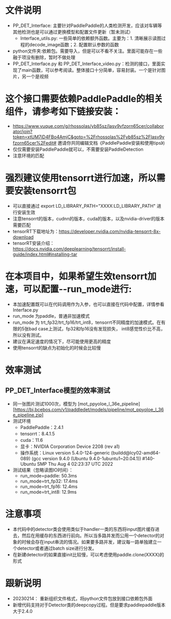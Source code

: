 # 文件说明

- PP_DET_Interface: 主要针对PaddlePaddle的人类检测开发，应该对车辆等其他检测也是可以通过更换模型和配置文件更新（暂未测试）
  - Interface_utils.py: 一些简单的依赖额外函数。主要为：1. 清晰展示读图过程的decode_image函数；2. 配置默认参数的函数
- python文件夹:依赖包。需要导入，但是可以不看不关注。里面可能存在一些融于项没有删除，暂时不做处理
- PP_DET_Interface.py 和 PP_DET_Interface_video.py：检测的接口，里面实现了main函数，可以参考阅读。整体接口十分简单，容易封装。一个是针对图片，另一个是视频


# 这个接口需要依赖PaddlePaddle的相关组件，请参考如下链接安装：

- https://www.yuque.com/g/rhossolas/yb85sz/lasv9vfzorn65cer/collaborator/join?token=xtUM7iD4FBo4AmjC&goto=%2Frhossolas%2Fyb85sz%2Flasv9vfzorn65cer%2Fedit# 邀请你共同编辑文档《PaddlePaddle安装和使用tips》)    
- 仅仅需要安装PaddlePaddle就可以，不需要安装PaddleDetection
- 注意环境的匹配

# 强烈建议使用tensorrt进行加速，所以需要安装tensorrt包

- 可以直接通过 export LD_LIBRARY_PATH="XXXX:LD_LIBRARY_PATH" 进行安装生效    
- 注意tensorrt的版本，cudnn的版本，cuda的版本，以及nvidia-driver的版本需要匹配
- tensorRT下载地址为：https://developer.nvidia.com/nvidia-tensorrt-8x-download
- tensorRT安装介绍：https://docs.nvidia.com/deeplearning/tensorrt/install-guide/index.html#installing-tar

# 在本项目中，如果希望生效tensorrt加速，可以配置--run_mode进行:
- 本加速配置既可以在代码调用作为入参，也可以直接在代码中配置，详情参看Interface.py  
- run_mode 为paddle，普通非加速模式
- run_mode 为 trt_fp32/trt_fp16/trt_int8，tensorrt不同精度的加速模式。在有限的5张bad case上测试，fp32和fp16没有发现损失， int8感觉性价比不高，所以没有测试。
- 建议在满足速度的情况下，尽可能使用更高的精度
- 使用tensorrt的缺点为初始化的时候会比较慢

# 效率测试
  ## PP_DET_Interface模型的效率测试 
- 同一张图片测试1000次，模型为 [mot_ppyoloe_l_36e_pipeline][https://bj.bcebos.com/v1/paddledet/models/pipeline/mot_ppyoloe_l_36e_pipeline.zip]
- 测试环境
  - PaddlePaddle：2.4.1
  - tensorrt：8.4.1.5
  - cuda：11.6
  - 显卡：NVIDIA Corporation Device 2208 (rev a1)
  - 操作系统：Linux version 5.4.0-124-generic (buildd@lcy02-amd64-089) (gcc version 9.4.0 (Ubuntu 9.4.0-1ubuntu1~20.04.1)) #140-Ubuntu SMP Thu Aug 4 02:23:37 UTC 2022
- 测试结果（忽略读图IO时间）：
  - run_mode=paddle: 50.3ms
  - run_mode=trt_fp32: 17.4ms
  - run_mode=trt_fp16: 12.4ms
  - run_mode=trt_int8: 12.9ms

# 注意事项
- 本代码中的detector类会使用类似于handler一类的东西将input图片缓存进去，然后在用缓存的东西进行前向。所以当多路并发而公用一个detector的对象的时候会存在input串流的情况。如果要多路并发，建议每一路单独建立一个detector或者通过batch size进行分发。
- 在新建detector的如果直接init比较慢，可以考虑使用paddle.clone(XXXX)的形式

# 跟新说明
- 20230214： 重新组织文件格式，将python文件包放到接口依赖包外面
- 新增代码支持对于Detector类的deepcopy过程。但是要求paddlepaddle版本大于2.4.0

